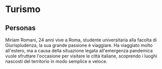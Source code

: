 # Turismo


## Personas
Miriam Romani, 24 anni vive a Roma, studente universitaria alla facolta di Giurispludenza, la sua grande passione è viaggiare. Ha viaggiato molto all'estero, ma a causa della situazione legata all'emergenza pandemica vuole sfruttare l'occasione per visitare le città italiane, scoprendo i luoghi nascosti del territorio in modo semplice e veloce.  
